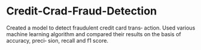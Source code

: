 # Credit-Crad-Fraud-Detection
Created a model to detect fraudulent credit card trans‐ action. Used various machine learning algorithm and compared their results on the basis of accuracy, preci‐ sion, recall and f1 score.
